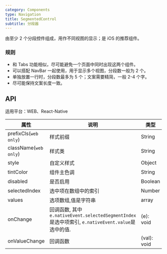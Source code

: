 ```yaml
---
category: Components
type: Navigation
title: SegmentedControl
subtitle: 分段器
---
```



由至少 2 个分段控件组成，用作不同视图的显示；是 iOS 的推荐组件。

### 规则
- 和 Tabs 功能相似，尽可能避免一个页面中同时出现这两个组件。
- 可以搭配 NavBar 一起使用，用于显示多个视图，分段数一般为 2 个。
- 单独放置一行时，分段数最多为 5 个；文案需要精简，一般 2-4 个字。
- 尽可能保持文案长度一致。


## API

适用平台：WEB、React-Native

属性 | 说明 | 类型 | 默认值
----|-----|------|------
| prefixCls(`web only`)  | 样式前缀        | String |  `ej-segment`  |
| className(`web only`) | 样式类        | String |    |
| style | 自定义样式        | Object | `{}`   |
| tintColor  | 组件主色调        | String |  `#2DB7F5`  |
| disabled  | 是否启用        | Boolean |  false  |
| selectedIndex  | 选中项在数组中的索引        | Number |  0  |
| values  | 选项数组,值是字符串        | array |  []  |
| onChange    | 回调函数, 其中`e.nativeEvent.selectedSegmentIndex`是选中项索引, `e.nativeEvent.value`是选中的值. | (e): void |  function(){}  |
| onValueChange    |    回调函数   | (val): void |  function(){}  |
